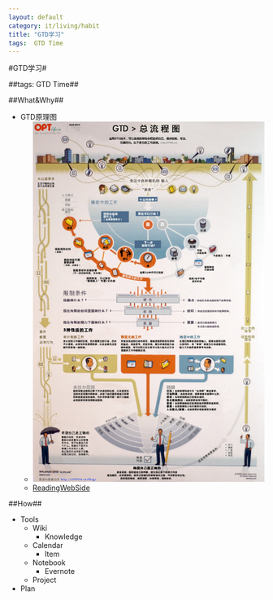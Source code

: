 ```yaml
---
layout: default
category: it/living/habit
title: "GTD学习"
tags:  GTD Time
---
```


#GTD学习#



##tags: GTD Time##



##What&Why##
* GTD原理图
  * ![GTD](/assets/themes/twitter/images/it/living/habit/_image/GTD_CN.jpg)
  * [ReadingWebSide](http://kb.cnblogs.com/page/139579/)



##How##
* Tools
  * Wiki
    * Knowledge
  * Calendar
    * Item
  * Notebook
    * Evernote
  * Project
* Plan
